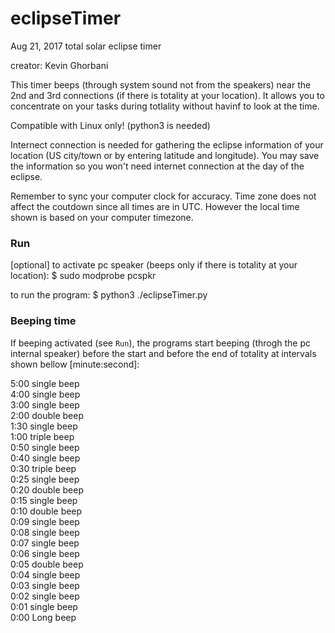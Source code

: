 # eclipseTimer
Aug 21, 2017 total solar eclipse timer

creator: Kevin Ghorbani

This timer beeps (through system sound not from the speakers) near the 2nd and 3rd connections (if there is totality at your location). It allows you to concentrate on your tasks during totlality without havinf to look at the time.

Compatible with Linux only! (python3 is needed)

Internect connection is needed for gathering the eclipse information of your location (US city/town or by entering latitude and longitude). You may save the information so you won't need internet connection at the day of the eclipse.

Remember to sync your computer clock for accuracy. Time zone does not affect the coutdown since all times are in UTC. However the local time shown is based on your computer timezone.

### Run

[optional] to activate pc speaker (beeps only if there is totality at your location):
$ sudo modprobe pcspkr

to run the program:
$ python3 ./eclipseTimer.py

### Beeping time

If beeping activated (see `Run`), the programs start beeping (throgh the pc internal speaker) before the start and before the end of totality at intervals shown bellow [minute:second]:

5:00 single beep\
4:00 single beep\
3:00 single beep\
2:00 double beep\
1:30 single beep\
1:00 triple beep\
0:50 single beep\
0:40 single beep\
0:30 triple beep\
0:25 single beep\
0:20 double beep\
0:15 single beep\
0:10 double beep\
0:09 single beep\
0:08 single beep\
0:07 single beep\
0:06 single beep\
0:05 double beep\
0:04 single beep\
0:03 single beep\
0:02 single beep\
0:01 single beep\
0:00 Long beep

